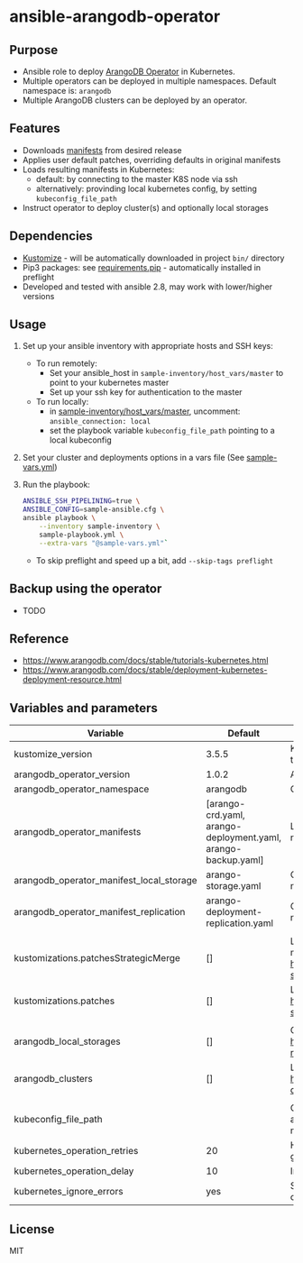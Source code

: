 # ansible-arangodb-operator

## Purpose
- Ansible role to deploy [ArangoDB Operator](https://github.com/arangodb/kube-arangodb) in Kubernetes.
- Multiple operators can be deployed in multiple namespaces. Default namespace is: `arangodb`
- Multiple ArangoDB clusters can be deployed by an operator.


## Features
- Downloads [manifests](https://github.com/arangodb/kube-arangodb/tree/master/manifests) from desired release
- Applies user default patches, overriding defaults in original manifests
- Loads resulting manifests in Kubernetes:
    - default: by connecting to the master K8S node via ssh
    - alternatively: provinding local kubernetes config, by setting `kubeconfig_file_path`
- Instruct operator to deploy cluster(s) and optionally local storages


## Dependencies
- [Kustomize](https://github.com/kubernetes-sigs/kustomize) - will be automatically downloaded in project `bin/` directory
- Pip3 packages: see [requirements.pip](requirements.pip) - automatically installed in preflight
- Developed and tested with ansible 2.8, may work with lower/higher versions


## Usage
1. Set up your ansible inventory with appropriate hosts and SSH keys:
    - To run remotely:
        - Set your ansible_host in `sample-inventory/host_vars/master` to point to your kubernetes master
        - Set up your ssh key for authentication to the master
    - To run locally:
        - in [sample-inventory/host_vars/master](sample-inventory/host_vars/master), uncomment: `ansible_connection: local`
        - set the playbook variable `kubeconfig_file_path` pointing to a local kubeconfig
2. Set your cluster and deployments options in a vars file (See [sample-vars.yml](sample-vars.yml))
3. Run the playbook:

    ```bash
    ANSIBLE_SSH_PIPELINING=true \
    ANSIBLE_CONFIG=sample-ansible.cfg \
    ansible playbook \
        --inventory sample-inventory \
        sample-playbook.yml \
        --extra-vars "@sample-vars.yml"`
    ```

    - To skip preflight and speed up a bit, add `--skip-tags preflight`


## Backup using the operator
- TODO


## Reference
- https://www.arangodb.com/docs/stable/tutorials-kubernetes.html
- https://www.arangodb.com/docs/stable/deployment-kubernetes-deployment-resource.html


## Variables and parameters

| Variable                                 | Default                                                       | Description                                                                                                                                                                                                         |
|------------------------------------------|---------------------------------------------------------------|---------------------------------------------------------------------------------------------------------------------------------------------------------------------------------------------------------------------|
| kustomize_version                        | 3.5.5                                                         | Kustomize version to download an use. Kustomize is used locally, even though there is one in the system.                                                                                                            |
| arangodb_operator_version                | 1.0.2                                                         | ArangoDB Operator version (do not put 'v' in front)                                                                                                                                                                 |
| arangodb_operator_namespace              | arangodb                                                      | Operator namespace                                                                                                                                                                                                  |
| arangodb_operator_manifests              | [arango-crd.yaml, arango-deployment.yaml, arango-backup.yaml] | List of Kubernetes manifests to download from the operator repo. This should not change normally.                                                                                                                   |
| arangodb_operator_manifest_local_storage | arango-storage.yaml                                           | Optional operator local storage manifest. Set to empty to not download it and not use local storage. If empty, `arangodb_local_storages` will be ignored                                                            |
| arangodb_operator_manifest_replication   | arango-deployment-replication.yaml                            | Optional operator for DC2DC replciation. Set to empty to not download and not use replication                                                                                                                       |
| |
| kustomizations.patchesStrategicMerge     | []                                                            | List of objects to locate and patch default kubernetes objects in the download manifests. You must specify `apiVersion`, `kind` and `metadata.name`. See: https://github.com/kubernetes-sigs/kustomize/blob/master/docs/plugins/builtins.md#patchesstrategicmerge |
| kustomizations.patches                   | []                                                            | List of PatchTransformer objects You must specify `kind` and `name`. See: https://github.com/kubernetes-sigs/kustomize/blob/master/docs/plugins/builtins.md#patchtransformer                                        |
| |
| arangodb_local_storages                  | []                                                            | Optional list of ArangoLocalStorage. See https://www.arangodb.com/docs/stable/deployment-kubernetes-storage-resource.html                                                                                           |
| arangodb_clusters                        | []                                                            | List of ArangoDeployment objects - actual ArangoDB cluster definition. See https://www.arangodb.com/docs/stable/deployment-kubernetes-deployment-resource.html                                                      |
| |
| kubeconfig_file_path                     |                                                               | Optional path to Kubernetes admin config file (on the master node is located at /etc/kubernetes/admin.conf). Setting this will not use SSH connection to master, instead try to access the Kubernetes API directly. |
| kubernetes_operation_retries             | 20                                                            | How many times to retry uploading/waiting for a kubernetes manifest  before giving up. Some resources, like Deployments may take longer to be ready.                                                                |
| kubernetes_operation_delay               | 10                                                            | Interval in seconds to retry                                                                                                                                                                                        |
| kubernetes_ignore_errors                 | yes                                                           | Set to 'no' to fail fast at the first encountered error when trying to create objects in kubernetes                                                                                                                 |


## License
MIT
